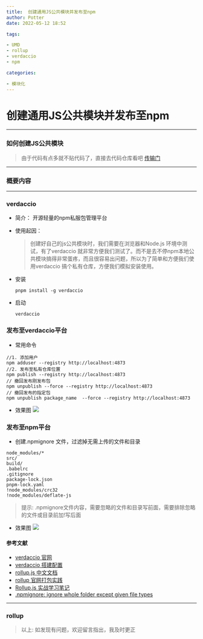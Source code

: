 ```yaml
---
title:  创建通用JS公共模块并发布至npm
author: Potter
date: 2022-05-12 18:52

tags:

- UMD
- rollup
- verdaccio
- npm

categories:

- 模块化
---
```


# 创建通用JS公共模块并发布至npm


---
### 如何创建JS公共模块
>
> 由于代码有点多就不贴代码了，直接去代码仓库看吧  [传输门](https://github.com/aa4790139/JSCommonUtils)
---

### 概要内容


---
### verdaccio

- 简介： 开源轻量的npm私服包管理平台
- 使用起因：
    > 创建好自己的js公共模块时，我们需要在浏览器和Node.js 环境中测试，有了verdaccio 就非常方便我们测试了。而不是去不停npm本地公共模块搞得非常蛋疼，而且很容易出问题，所以为了简单和方便我们使用verdaccio 搞个私有仓库，方便我们模拟安装使用。
- 安装

    ```
    pnpm install -g verdaccio
    ```

- 启动

    ```
    verdaccio
    ```

### 发布至verdaccio平台

- 常用命令

```
//1. 添加用户
npm adduser --registry http://localhost:4873
//2. 发布至私有仓库位置
npm publish --registry http://localhost:4873
// 撤回发布刚发布包
npm unpublish --force --registry http://localhost:4873 
// 撤回发布的指定包
npm unpublish package_name  --force --registry http://localhost:4873
```

- 效果图
![](https://cdn.jsdelivr.net/gh/aa4790139/BlogPicBed@master//img/20210303144737.png)

### 发布至npm平台

- 创建.npmignore 文件，过滤掉无需上传的文件和目录

```
node_modules/*
src/
build/
.babelrc
.gitignore
package-lock.json
pnpm-lock.yaml
!node_modules/crc32
!node_modules/deflate-js
```

> 提示: .npmignore文件内容，需要忽略的文件和目录写前面，需要排除忽略的文件或目录前加!写后面

- 效果图
![](https://cdn.jsdelivr.net/gh/aa4790139/BlogPicBed@master//img/20210303144716.png)

#### 参考文献

- [verdaccio 官网](https://verdaccio.org/docs/en/installation)
- [verdaccio 搭建配置](https://fe.rualc.com/note/npm-verdaccio.html#npm-install)
- [rollup.js 中文文档](https://www.rollupjs.com/guide/tools)
- [rollup 官网打包实践](https://github.com/Godiswill/blog/issues/6)
- [Rollup.js 实战学习笔记](https://chenshenhai.github.io/rollupjs-note/)
- [.npmignore: ignore whole folder except given file types](https://stackoverflow.com/questions/48092647/npmignore-ignore-whole-folder-except-given-file-types)
---

### rollup


> 以上: 如发现有问题，欢迎留言指出，我及时更正
